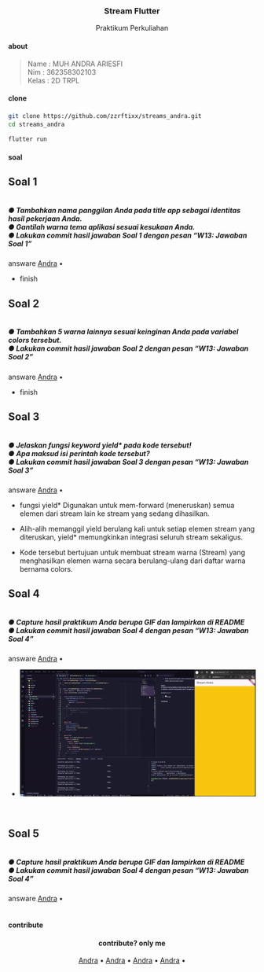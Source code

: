 <h3 align="center">Stream Flutter</h3>
<p align="center">Praktikum Perkuliahan</p>

#### about

> Name : MUH ANDRA ARIESFI<br/>
> Nim : 362358302103<br/>
> Kelas : 2D TRPL

#### clone

```bash
git clone https://github.com/zzrftixx/streams_andra.git
cd streams_andra
```

```bash
flutter run
```

#### soal

<div>
    <h2 align="left">Soal 1</h2>
    <h5 align="left">
        <br>
        ● Tambahkan nama panggilan Anda pada title app sebagai identitas hasil pekerjaan Anda.
        <br>
        ● Gantilah warna tema aplikasi sesuai kesukaan Anda.
        <br>
        ● Lakukan commit hasil jawaban Soal 1 dengan pesan “W13: Jawaban Soal 1”
        <br>
    </h5>

<p align="left">
answare
  <a href="https://github.com/zzrftixx">Andra</a> •
<br>

- finish

</p>
</div>

<div>
    <h2 align="left">Soal 2</h2>
    <h5 align="left">
        <br>
        ● Tambahkan 5 warna lainnya sesuai keinginan Anda pada variabel colors tersebut.
        <br>
        ● Lakukan commit hasil jawaban Soal 2 dengan pesan “W13: Jawaban Soal 2”
    </h5>

<p align="left">
answare
  <a href="https://github.com/zzrftixx">Andra</a> •
<br>

- finish

</p>
</div>

<div>
    <h2 align="left">Soal 3</h2>
    <h5 align="left">
        <br>
        ● Jelaskan fungsi keyword yield* pada kode tersebut!
        <br>
        ● Apa maksud isi perintah kode tersebut?
        <br>
        ● Lakukan commit hasil jawaban Soal 3 dengan pesan “W13: Jawaban Soal 3”
    </h5>

<p align="left">
answare
  <a href="https://github.com/zzrftixx">Andra</a> •
<br>

- fungsi yield\* Digunakan untuk mem-forward (meneruskan) semua elemen dari stream lain ke stream yang sedang dihasilkan.

- Alih-alih memanggil yield berulang kali untuk setiap elemen stream yang diteruskan, yield\* memungkinkan integrasi seluruh stream sekaligus.

- Kode tersebut bertujuan untuk membuat stream warna (Stream<Color>) yang menghasilkan elemen warna secara berulang-ulang dari daftar warna bernama colors.
</p>
</div>

<div>
    <h2 align="left">Soal 4</h2>
    <h5 align="left">
        <br>
        ● Capture hasil praktikum Anda berupa GIF dan lampirkan di README
        <br>
        ● Lakukan commit hasil jawaban Soal 4 dengan pesan “W13: Jawaban Soal 4”
    </h5>
<p align="left">
answare
  <a href="https://github.com/zzrftixx">Andra</a> •
<br>

- ![image](assets/scream.gif)

<br>
</p>
</div>

<div>
    <h2 align="left">Soal 5</h2>
    <h5 align="left">
        <br>
        ● Capture hasil praktikum Anda berupa GIF dan lampirkan di README
        <br>
        ● Lakukan commit hasil jawaban Soal 4 dengan pesan “W13: Jawaban Soal 4”
    </h5>
<p align="left">
answare
  <a href="https://github.com/zzrftixx">Andra</a> •
  <br>

<br>

</p>
</div>

#### contribute

<h4 align="center">contribute? only me</h4>
<p align="center">
  <a href="https://github.com/zzrftixx">Andra</a> •
  <a href="https://github.com/zzrftixx">Andra</a> •
  <a href="https://github.com/zzrftixx">Andra</a> •
  <a href="https://github.com/zzrftixx">Andra</a> •
</p>
